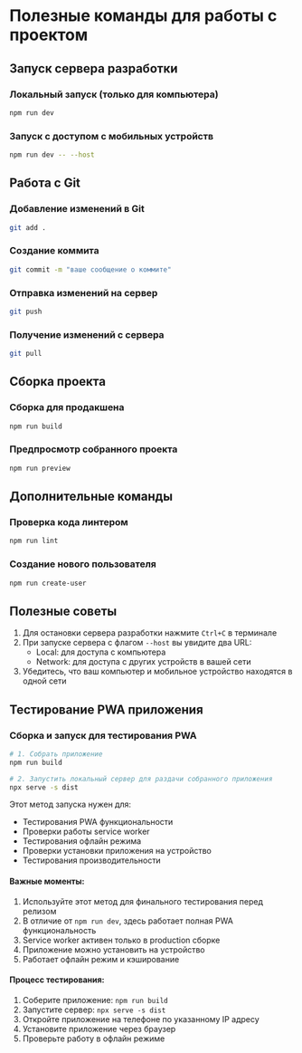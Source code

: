 # Полезные команды для работы с проектом

## Запуск сервера разработки

### Локальный запуск (только для компьютера)
```bash
npm run dev
```

### Запуск с доступом с мобильных устройств
```bash
npm run dev -- --host
```

## Работа с Git

### Добавление изменений в Git
```bash
git add .
```

### Создание коммита
```bash
git commit -m "ваше сообщение о коммите"
```

### Отправка изменений на сервер
```bash
git push
```

### Получение изменений с сервера
```bash
git pull
```

## Сборка проекта

### Сборка для продакшена
```bash
npm run build
```

### Предпросмотр собранного проекта
```bash
npm run preview
```

## Дополнительные команды

### Проверка кода линтером
```bash
npm run lint
```

### Создание нового пользователя
```bash
npm run create-user
```

## Полезные советы

1. Для остановки сервера разработки нажмите `Ctrl+C` в терминале
2. При запуске сервера с флагом `--host` вы увидите два URL:
   - Local: для доступа с компьютера
   - Network: для доступа с других устройств в вашей сети
3. Убедитесь, что ваш компьютер и мобильное устройство находятся в одной сети 

## Тестирование PWA приложения

### Сборка и запуск для тестирования PWA
```bash
# 1. Собрать приложение
npm run build

# 2. Запустить локальный сервер для раздачи собранного приложения
npx serve -s dist
```

Этот метод запуска нужен для:
- Тестирования PWA функциональности
- Проверки работы service worker
- Тестирования офлайн режима
- Проверки установки приложения на устройство
- Тестирования производительности

#### Важные моменты:
1. Используйте этот метод для финального тестирования перед релизом
2. В отличие от `npm run dev`, здесь работает полная PWA функциональность
3. Service worker активен только в production сборке
4. Приложение можно установить на устройство
5. Работает офлайн режим и кэширование

#### Процесс тестирования:
1. Соберите приложение: `npm run build`
2. Запустите сервер: `npx serve -s dist`
3. Откройте приложение на телефоне по указанному IP адресу
4. Установите приложение через браузер
5. Проверьте работу в офлайн режиме 